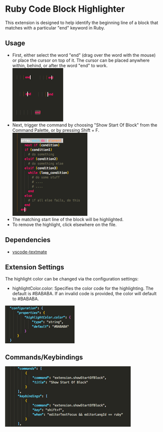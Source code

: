 # Ruby Code Block Highlighter

This extension is designed to help identify the beginning line of a block that matches with a particular "end" keyword in Ruby.

## Usage

* First, either select the word "end" (drag over the word with the mouse) or place the cursor on top of it. The cursor can be placed anywhere within, behind, or after the word "end" to work.  
![](./images/example_selection.png)
* Next, trigger the command by choosing "Show Start Of Block" from the Command Palette, or by pressing Shift + F.
![](./images/example_highlighting.png)
* The matching start line of the block will be highlighted.
* To remove the highlight, click elsewhere on the file.

## Dependencies

* [vscode-textmate](https://github.com/Microsoft/vscode-textmate)

## Extension Settings

The highlight color can be changed via the configuration settings:

* highlightColor.color: Specifies the color code for the highlighting. The default is #BABABA. If an invalid code is provided, the color will default to #BABABA.

![](./images/configurations.png)

## Commands/Keybindings
![](./images/commands.png)

